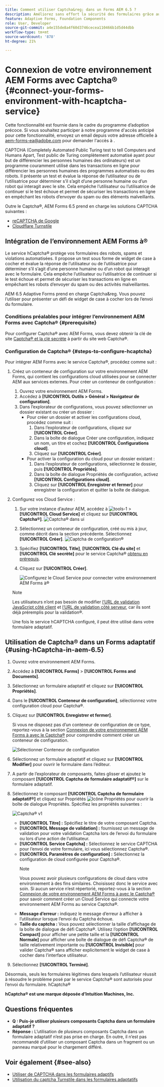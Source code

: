 ```yaml
---
title: Comment utiliser Captcha&reg; dans un Forms AEM 6.5 ?
description: Améliorez sans effort la sécurité des formulaires grâce au service hCaptcha®. Guide détaillé inclus.
feature: Adaptive Forms, Foundation Components
role: User, Developer
source-git-commit: a4e155de8a4f60d3746cecea110466b1d5d44dbb
workflow-type: tm+mt
source-wordcount: '878'
ht-degree: 21%

---
```


# Connexion de votre environnement AEM Forms avec Captcha® {#connect-your-forms-environment-with-hcaptcha-service}

<!--

<span class="preview"> This feature is under the Early Adopter Program. You can write to aem-forms-ea@adobe.com from your official email id to join the early adopter program and request access to the capability. </span>

-->

<span class="preview"> Cette fonctionnalité est fournie dans le cadre du programme d’adoption précoce. Si vous souhaitez participer à notre programme d&#39;accès anticipé pour cette fonctionnalité, envoyez un email depuis votre adresse officielle à aem-forms-ea@adobe.com pour demander l&#39;accès à </span>.

CAPTCHA (Completely Automated Public Turing test to tell Computers and Humans Apart, Test public de Turing complètement automatisé ayant pour but de différencier les personnes humaines des ordinateurs) est un programme couramment utilisé dans les transactions en ligne pour différencier les personnes humaines des programmes automatisés ou des robots. Il présente un test et évalue la réponse de l’utilisateur ou de l’utilisatrice pour déterminer s’il s’agit d’une personne humaine ou d’un robot qui interagit avec le site. Cela empêche l’utilisateur ou l’utilisatrice de continuer si le test échoue et permet de sécuriser les transactions en ligne en empêchant les robots d’envoyer du spam ou des éléments malveillants.

Outre le Captcha®, AEM Forms 6.5 prend en charge les solutions CAPTCHA suivantes :

* [reCAPTCHA de Google](/help/forms/using/captcha-adaptive-forms.md)
* [Cloudflare Turnstile](/help/forms/using/integrate-adaptive-forms-turnstile.md)

## Intégration de l’environnement AEM Forms à®

Le service hCaptcha® protège vos formulaires des robots, spams et violations automatisées. Il propose un test sous forme de widget de case à cocher et évalue la réponse de l’utilisateur ou de l’utilisatrice pour déterminer s’il s’agit d’une personne humaine ou d’un robot qui interagit avec le formulaire. Cela empêche l’utilisateur ou l’utilisatrice de continuer si le test échoue et permet de sécuriser les transactions en ligne en empêchant les robots d’envoyer du spam ou des activités malveillantes.

AEM 6.5 Adaptive Forms prend en charge Captcha&amp;reg. Vous pouvez l’utiliser pour présenter un défi de widget de case à cocher lors de l’envoi du formulaire.

<!-- ![hCaptcha&reg;](assets/hCaptcha&reg;-challenge.png)-->


### Conditions préalables pour intégrer l’environnement AEM Forms avec Captcha® {#prerequisite}

Pour configurer Captcha® avec AEM Forms, vous devez obtenir la clé de site [Captcha® et la clé secrète](https://docs.hcaptcha.com/switch/#get-your-hcaptcha-sitekey-and-secret-key) à partir du site web Captcha®.

### Configuration de Captcha® {#steps-to-configure-hcaptcha}

Pour intégrer AEM Forms avec le service Captcha®, procédez comme suit :

1. Créez un conteneur de configuration sur votre environnement AEM Forms, qui contient les configurations cloud utilisées pour se connecter AEM aux services externes. Pour créer un conteneur de configuration :
   1. Ouvrez votre environnement AEM Forms.
   1. Accédez à **[!UICONTROL Outils > Général > Navigateur de configuration]**.
   1. Dans l’explorateur de configurations, vous pouvez sélectionner un dossier existant ou créer un dossier :
      * Pour créer un dossier et activer les configurations cloud, procédez comme suit :
         1. Dans l’explorateur de configurations, cliquez sur **[!UICONTROL Créer]**.
         1. Dans la boîte de dialogue Créer une configuration, indiquez un nom, un titre et cochez **[!UICONTROL Configurations cloud]**.
         1. Cliquez sur **[!UICONTROL Créer]**.
      * Pour activer la configuration du cloud pour un dossier existant :
         1. Dans l’explorateur de configurations, sélectionnez le dossier, puis **[!UICONTROL Propriétés]**.
         1. Dans la boîte de dialogue Propriétés de configuration, activez **[!UICONTROL Configurations cloud]**.
         1. Cliquez sur **[!UICONTROL Enregistrer et fermer]** pour enregistrer la configuration et quitter la boîte de dialogue.

1. Configurez vos Cloud Service :
   1. Sur votre instance d’auteur AEM, accédez à ![tools-1](assets/tools-1.png) > **[!UICONTROL Cloud Service]** et cliquez sur **[!UICONTROL Captcha®]**.
      ![Captcha® dans ui](assets/hcaptcha-in-ui.png)
   1. Sélectionnez un conteneur de configuration, créé ou mis à jour, comme décrit dans la section précédente. Sélectionnez **[!UICONTROL Créer]**.
      ![Captcha de configuration®](assets/config-hcaptcha.png)
   1. Spécifiez **[!UICONTROL Title]**, <!--**[!UICONTROL Name]**--> **[!UICONTROL Clé du site]** et **[!UICONTROL Clé secrète]** pour le service Captcha® [obtenu en prérequis](#prerequisite).
   1. Cliquez sur **[!UICONTROL Créer]**.

      ![Configurez le Cloud Service pour connecter votre environnement AEM Forms à®](assets/create-hcaptcha-config.png)

   >[!NOTE]
   > Les utilisateurs n’ont pas besoin de modifier [l’URL de validation JavaScript côté client](https://docs.hcaptcha.com/#add-the-hcaptcha-widget-to-your-webpage) et [l’URL de validation côté serveur](https://docs.hcaptcha.com/#verify-the-user-response-server-side), car ils sont déjà préremplis pour la validation®.

   Une fois le service hCAPTCHA configuré, il peut être utilisé dans votre formulaire adaptatif.

## Utilisation de Captcha® dans un Forms adaptatif {#using-hCaptcha-in-aem-6.5}

1. Ouvrez votre environnement AEM Forms.
1. Accédez à **[!UICONTROL Forms]** > **[!UICONTROL Forms and Documents]**.
1. Sélectionnez un formulaire adaptatif et cliquez sur **[!UICONTROL Propriétés]**.
1. Dans le **[!UICONTROL Conteneur de configuration]**, sélectionnez votre configuration cloud pour Captcha®.
1. Cliquez sur **[!UICONTROL Enregistrer et fermer]**.

   Si vous ne disposez pas d’un conteneur de configuration de ce type, reportez-vous à la section [Connexion de votre environnement AEM Forms à avec le Captcha®](#connect-your-forms-environment-with-hcaptcha-service) pour comprendre comment créer un conteneur de configuration.

   ![Sélectionner Conteneur de configuration](/help/forms/using/assets/captcha-properties.png)

1. Sélectionnez un formulaire adaptatif et cliquez sur **[!UICONTROL Modifier]** pour ouvrir le formulaire dans l’éditeur.
1. A partir de l’explorateur de composants, faites glisser et ajoutez le composant **[!UICONTROL Captcha de formulaire adaptatif®]** sur le formulaire adaptatif.
1. Sélectionnez le composant **[!UICONTROL Captcha de formulaire adaptatif®]** et cliquez sur Propriétés ![Icône Propriétés](assets/configure-icon.svg) pour ouvrir la boîte de dialogue Propriétés. Spécifiez les propriétés suivantes :

   ![Captcha® v1](assets/config-hcaptcha-v1-img.png)

   * **[!UICONTROL Titre] :** Spécifiez le titre de votre composant Captcha.
   * **[!UICONTROL Message de validation] :** fournissez un message de validation pour votre validation Captcha lors de l’envoi du formulaire ou lors d’une action de l’utilisateur.
   * **[!UICONTROL Service Captcha] :** Sélectionnez le service CAPTCHA pour l’envoi de votre formulaire, ici vous sélectionnez Captcha®.
   * **[!UICONTROL Paramètres de configuration] :** Sélectionnez la configuration de cloud configurée pour Captcha®.
     >[!NOTE]
     >Vous pouvez avoir plusieurs configurations de cloud dans votre environnement à des fins similaires. Choisissez donc le service avec soin. Si aucun service n’est répertorié, reportez-vous à la section [Connexion de votre environnement AEM Forms à avec le Captcha®](#connect-your-forms-environment-with-hcaptcha-service) pour savoir comment créer un Cloud Service qui connecte votre environnement AEM Forms au service Captcha®.
   * **Message d’erreur :** indiquez le message d’erreur à afficher à l’utilisateur lorsque l’envoi du Captcha échoue.
   * **Taille du captcha :** Vous pouvez sélectionner la taille d’affichage de la boîte de dialogue de défi Captcha®. Utilisez l’option **[!UICONTROL Compact]** pour afficher une petite taille et la **[!UICONTROL Normale]** pour afficher une boîte de dialogue de défi Captcha® de taille relativement importante ou **[!UICONTROL Invisible]** pour valider Captcha® sans afficher explicitement le widget de case à cocher dans l’interface utilisateur.

1. Sélectionnez **[!UICONTROL Terminé]**.


Désormais, seuls les formulaires légitimes dans lesquels l’utilisateur réussit à résoudre le problème posé par le service Captcha® sont autorisés pour l’envoi du formulaire. hCaptcha®

**hCaptcha® est une marque déposée d’Intuition Machines, Inc.**


## Questions fréquentes

* **Q : Puis-je utiliser plusieurs composants Captcha dans un formulaire adaptatif ?**
* **Réponse :** L’utilisation de plusieurs composants Captcha dans un formulaire adaptatif n’est pas prise en charge. En outre, il n’est pas recommandé d’utiliser un composant Captcha dans un fragment ou un panneau marqué pour le chargement différé.

## Voir également {#see-also}

* [Utiliser de CAPTCHA dans les formulaires adaptifs](/help/forms/using/captcha-adaptive-forms.md)
* [Utilisation du captcha Turnstile dans les formulaires adaptatifs](/help/forms/using/integrate-adaptive-forms-turnstile.md)
